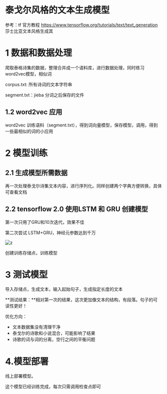 # 泰戈尔风格的文本生成模型

参考：tf 官方教程 https://www.tensorflow.org/tutorials/text/text_generation 莎士比亚文本风格生成其

# 1 数据和数据处理

爬取泰格诗集的数据，整理合并成一个语料库，进行数据处理，同时练习word2vec模型，相似词

corpus.txt:  所有诗词的文本字符串

segment.txt：jieba 分词之后保存的文件

## 1.2 word2vec 应用

word2vec 训练语料（segment.txt），得到词向量模型，保存模型，调用，得到一些最相似的词的小应用

# 2 模型训练

## 2.1 生成模型所需数据

再一次处理泰戈尔诗集文本内容，进行序列化。同样创建两个字典方便转换，具体可查看文档

## 2.2 tensorflow 2.0 使用LSTM 和 GRU 创建模型

第一次只用了GRU和10次迭代，效果不佳

第二次尝试 LSTM+GRU，神经元参数达到千万

![z](https://github.com/littlebeanbean7/docs/blob/master/site/en/tutorials/text/images/text_generation_sampling.png?raw=1)



创建训练存储点，训练模型 

# 3 测试模型

导入存储点，生成文本，输入起始句子，生成指定长度的文本

**测试结果：**相对第一次的结果，这次更加像文本的结构，有段落。句子的可读性更好！

优化方向：

- 文本数据集没有清理干净
- 泰戈尔的诗歌和小说混合，可能影响了结果
- 诗歌的词与词的分离，空行之间的平衡问题

# 4.模型部署

线上部署模型。

这个模型已经训练完成，每次只需调用检查点即可